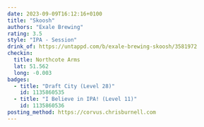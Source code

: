 ```yaml
---
date: 2023-09-09T16:12:16+0100
title: "Skoosh"
authors: "Exale Brewing"
rating: 3.5
style: "IPA - Session"
drink_of: https://untappd.com/b/exale-brewing-skoosh/3581972
checkin:
  title: Northcote Arms
  lat: 51.562
  long: -0.003
badges:
  - title: "Draft City (Level 28)"
    id: 1135860535
  - title: "I Believe in IPA! (Level 11)"
    id: 1135860536
posting_method: https://corvus.chrisburnell.com
---
```

